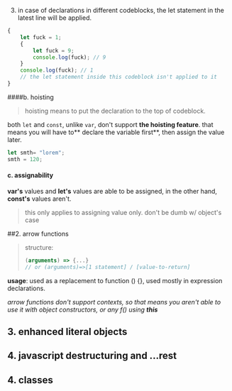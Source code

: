 3. in case of declarations in different codeblocks, the let statement in the latest line will be applied.

```js
{
    let fuck = 1;
    {
        let fuck = 9;
        console.log(fuck); // 9
    }
    console.log(fuck); // 1
	// the let statement inside this codeblock isn't applied to it
}
```
####b. hoisting
> hoisting means to put the declaration to the top of codeblock.

both `let` and `const`, unlike `var`, don't support **the hoisting feature**. that means you will have to** declare the variable first**, then assign the value later.

```js
let smth= "lorem";
smth = 120;
```
#### c. assignability
**var's** values and **let's** values are able to be assigned, in the other hand, **const's** values aren't.
> this only applies to assigning value only. don't be dumb w/ object's case

##2. arrow functions
> structure: 
> ```js
> (arguments) => {...}
> // or (arguments)=>[1 statement] / [value-to-return]
> ```

**usage**: used as a replacement to function () {}, used mostly in expression declarations. 

*arrow functions don't support contexts, so that means you aren't able to use it with object constructors, or any f() using **this***

## 3. enhanced literal objects

## 4. javascript destructuring and ...rest

## 4. classes
